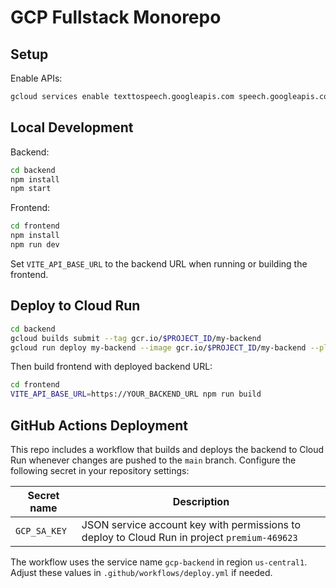# GCP Fullstack Monorepo

## Setup

Enable APIs:

```bash
gcloud services enable texttospeech.googleapis.com speech.googleapis.com translate.googleapis.com vision.googleapis.com videointelligence.googleapis.com aiplatform.googleapis.com
```

## Local Development

Backend:

```bash
cd backend
npm install
npm start
```

Frontend:

```bash
cd frontend
npm install
npm run dev
```

Set `VITE_API_BASE_URL` to the backend URL when running or building the frontend.

## Deploy to Cloud Run

```bash
cd backend
gcloud builds submit --tag gcr.io/$PROJECT_ID/my-backend
gcloud run deploy my-backend --image gcr.io/$PROJECT_ID/my-backend --platform managed
```

Then build frontend with deployed backend URL:

```bash
cd frontend
VITE_API_BASE_URL=https://YOUR_BACKEND_URL npm run build
```

## GitHub Actions Deployment

This repo includes a workflow that builds and deploys the backend to Cloud Run whenever changes are pushed to the `main` branch. Configure the following secret in your repository settings:

| Secret name    | Description                    |
|---------------|--------------------------------|
| `GCP_SA_KEY`  | JSON service account key with permissions to deploy to Cloud Run in project `premium-469623` |

The workflow uses the service name `gcp-backend` in region `us-central1`. Adjust these values in `.github/workflows/deploy.yml` if needed.

